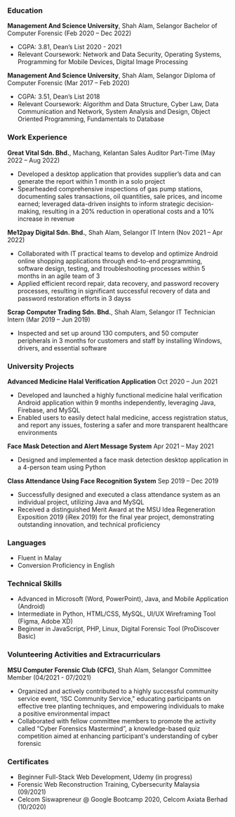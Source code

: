 ### Education
**Management And Science University**, Shah Alam, Selangor
Bachelor of Computer Forensic (Feb 2020 – Dec 2022)
- CGPA: 3.81, Dean’s List 2020 - 2021
- Relevant Coursework: Network and Data Security, Operating Systems, Programming for Mobile Devices, Digital Image Processing

**Management And Science University**, Shah Alam, Selangor
Diploma of Computer Forensic (Mar 2017 – Feb 2020)
- CGPA: 3.51, Dean’s List 2018
- Relevant Coursework: Algorithm and Data Structure, Cyber Law, Data Communication and Network, System Analysis and Design, Object Oriented Programming, Fundamentals to Database

### Work Experience
**Great Vital Sdn. Bhd.**, Machang, Kelantan
Sales Auditor Part-Time (May 2022 – Aug 2022)
- Developed a desktop application that provides supplier’s data and can generate the report within 1 month in a solo project
- Spearheaded comprehensive inspections of gas pump stations, documenting sales transactions, oil quantities, sale prices, and income earned; leveraged data-driven insights to inform strategic decision-making, resulting in a 20% reduction in operational costs and a 10% increase in revenue

**Me12pay Digital Sdn. Bhd.**, Shah Alam, Selangor
IT Intern (Nov 2021 – Apr 2022)
- Collaborated with IT practical teams to develop and optimize Android online shopping applications through end-to-end programming, software design, testing, and troubleshooting processes within 5 months in an agile team of 3
- Applied efficient record repair, data recovery, and password recovery processes, resulting in significant successful recovery of data and password restoration efforts in 3 dayss

**Scrap Computer Trading Sdn. Bhd.**, Shah Alam, Selangor
IT Technician Intern (Mar 2019 – Jun 2019)
- Inspected and set up around 130 computers, and 50 computer peripherals in 3 months for customers and staff by installing Windows, drivers, and essential software

### University Projects
**Advanced Medicine Halal Verification Application**
Oct 2020 – Jun 2021
- Developed and launched a highly functional medicine halal verification Android application within 9 months independently, leveraging Java, Firebase, and MySQL
- Enabled users to easily detect halal medicine, access registration status, and report any issues, fostering a safer and more transparent healthcare environments

**Face Mask Detection and Alert Message System**
Apr 2021 – May 2021
- Designed and implemented a face mask detection desktop application in a 4-person team using Python

**Class Attendance Using Face Recognition System**
Sep 2019 – Dec 2019
- Successfully designed and executed a class attendance system as an individual project, utilizing Java and MySQL
- Received a distinguished Merit Award at the MSU Idea Regeneration Exposition 2019 (iRex 2019) for the final year project, demonstrating outstanding innovation, and technical proficiency

### Languages
- Fluent in Malay
- Conversion Proficiency in English

### Technical Skills
- Advanced in Microsoft (Word, PowerPoint), Java, and Mobile Application (Android)
- Intermediate in Python, HTML/CSS, MySQL, UI/UX Wireframing Tool (Figma, Adobe XD)
- Beginner in JavaScript, PHP, Linux, Digital Forensic Tool (ProDiscover Basic)

### Volunteering Activities and Extracurriculars
**MSU Computer Forensic Club (CFC)**, Shah Alam, Selangor 
Committee Member (04/2021 - 07/2021)
- Organized and actively contributed to a highly successful community service event, 'ISC Community Service," educating participants on effective tree planting techniques, and empowering individuals to make a positive environmental impact
- Collaborated with fellow committee members to promote the activity called “Cyber Forensics Mastermind”, a knowledge-based quiz competition aimed at enhancing participant's understanding of cyber forensic

### Certificates
- Beginner Full-Stack Web Development, Udemy (in progress)
- Forensic Web Reconstruction Training, Cybersecurity Malaysia (09/2021)
- Celcom Siswapreneur @ Google Bootcamp 2020, Celcom Axiata Berhad (10/2020)
